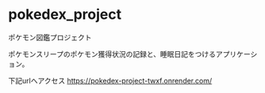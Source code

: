 # pokedex_project
ポケモン図鑑プロジェクト

ポケモンスリープのポケモン獲得状況の記録と、睡眠日記をつけるアプリケーション。

下記urlへアクセス
https://pokedex-project-twxf.onrender.com/
